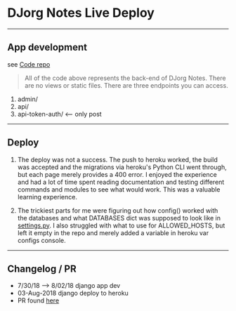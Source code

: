 # DJorg Notes Live Deploy

---

## App development

see [Code repo](https://github.com/jayyargh/Hello-Django)

> All of the code above represents the back-end of DJorg Notes. There are no views or static files. There are three endpoints you can access.

1.  admin/
2.  api/
3.  api-token-auth/ <-- only post

---

## Deploy

1.  The deploy was not a success. The push to heroku worked, the build was accepted and the migrations via heroku's Python CLI went through, but each page merely provides a 400 error. I enjoyed the experience and had a lot of time spent reading documentation and testing different commands and modules to see what would work. This was a valuable learning experience.

2.  The trickiest parts for me were figuring out how config() worked with the databases and what DATABASES dict was supposed to look like in [settings.py](https://github.com/jayyargh/Hello-Django/blob/master/djorg/settings.py). I also struggled with what to use for ALLOWED_HOSTS, but left it empty in the repo and merely added a variable in heroku var configs console.

---

## Changelog / PR

- 7/30/18 --> 8/02/18 django app dev
- 03-Aug-2018 django deploy to heroku
- PR found [here](https://github.com/LambdaSchool/Hello-Django/pull/115)
